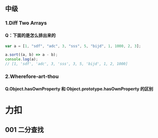 ## 中级

### 1.Diff Two Arrays

#### Q：下面的是怎么排出来的

```js
var a = [1, "sdf", "adc", 3, "sss", 5, "bijd", 1, 1000, 2, 3];

a.sort((a, b) => a - b);
console.log(a);
// [1, 'sdf', 'adc', 3, 'sss', 3, 5, 'bijd', 1, 2, 1000]
```

### 2.Wherefore-art-thou

#### Q.Object.hasOwnProperty 和 Object.prototype.hasOwnProperty 的区别

# 力扣

## 001 二分查找



